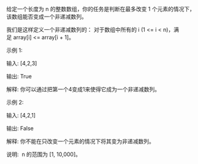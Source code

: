 给定一个长度为 n 的整数数组，你的任务是判断在最多改变 1 个元素的情况下，该数组能否变成一个非递减数列。

我们是这样定义一个非递减数列的： 对于数组中所有的 i (1 <= i < n)，满足 array[i] <= array[i + 1]。

示例 1:

输入: [4,2,3]

输出: True

解释: 你可以通过把第一个4变成1来使得它成为一个非递减数列。

示例 2:

输入: [4,2,1]

输出: False

解释: 你不能在只改变一个元素的情况下将其变为非递减数列。

说明:  n 的范围为 [1, 10,000]。
